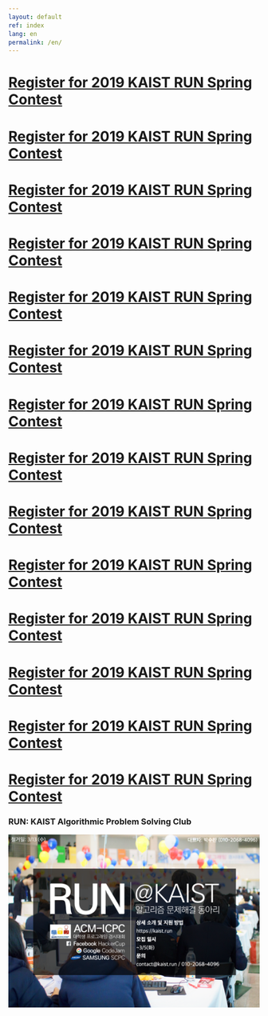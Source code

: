 ```yaml
---
layout: default
ref: index
lang: en
permalink: /en/
---
```


# [Register for 2019 KAIST RUN Spring Contest](/en/contest/2019-spring)
# [Register for 2019 KAIST RUN Spring Contest](/en/contest/2019-spring)
# [Register for 2019 KAIST RUN Spring Contest](/en/contest/2019-spring)
# [Register for 2019 KAIST RUN Spring Contest](/en/contest/2019-spring)
# [Register for 2019 KAIST RUN Spring Contest](/en/contest/2019-spring)
# [Register for 2019 KAIST RUN Spring Contest](/en/contest/2019-spring)
# [Register for 2019 KAIST RUN Spring Contest](/en/contest/2019-spring)
# [Register for 2019 KAIST RUN Spring Contest](/en/contest/2019-spring)
# [Register for 2019 KAIST RUN Spring Contest](/en/contest/2019-spring)
# [Register for 2019 KAIST RUN Spring Contest](/en/contest/2019-spring)
# [Register for 2019 KAIST RUN Spring Contest](/en/contest/2019-spring)
# [Register for 2019 KAIST RUN Spring Contest](/en/contest/2019-spring)
# [Register for 2019 KAIST RUN Spring Contest](/en/contest/2019-spring)
# [Register for 2019 KAIST RUN Spring Contest](/en/contest/2019-spring)

### RUN: KAIST Algorithmic Problem Solving Club

![poster](/about/poster/2019_spring/ko.png)
